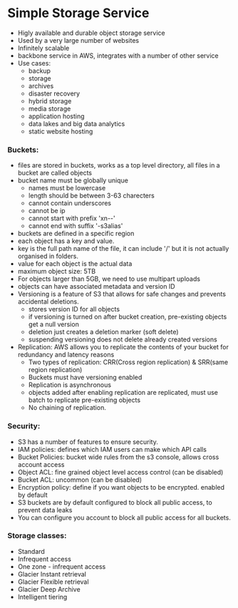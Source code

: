 # Simple Storage Service
- Higly available and durable object storage service
- Used by a very large number of websites
- Infinitely scalable 
- backbone service in AWS, integrates with a number of other service
- Use cases:
    - backup 
    - storage 
    - archives 
    - disaster recovery 
    - hybrid storage 
    - media storage 
    - application hosting 
    - data lakes and big data analytics 
    - static website hosting

### Buckets: 
- files are stored in buckets, works as a top level directory, all files in a bucket are called objects 
- bucket name must be globally unique 
    - names must be lowercase 
    - length should be between 3-63 charecters
    - cannot contain underscores 
    - cannot be ip 
    - cannot start with prefix 'xn--'
    - cannot end with suffix '-s3alias'
- buckets are defined in a specific region 
- each object has a key and value. 
- key is the full path name of the file, it can include '/' but it is not actually organised in folders. 
- value for each object is the actual data
- maximum object size: 5TB 
- For objects larger than 5GB, we need to use multipart uploads
- objects can have associated metadata and version ID 
- Versioning is a feature of S3 that allows for safe changes and prevents accidental deletions. 
    - stores version ID for all objects 
    - if versioning is turned on after bucket creation, pre-existing objects get a null version 
    - deletion just creates a deletion marker (soft delete)
    - suspending versioning does not delete already created versions 
- Replication: AWS allows you to replicate the contents of your bucket for redundancy and latency reasons 
    - Two types of replication: CRR(Cross region replication) & SRR(same region replication)
    - Buckets must have versioning enabled
    - Replication is asynchronous 
    - objects added after enabling replication are replicated, must use batch to replicate pre-existing objects 
    - No chaining of replication. 

### Security: 
- S3 has a number of features to ensure security.
- IAM policies: defines which IAM users can make which API calls
- Bucket Policies: bucket wide rules from the s3 console, allows cross account access
- Object ACL: fine grained object level access control (can be disabled)
- Bucket ACL: uncommon (can be disabled)
- Encryption policy: define if you want objects to be encrypted. enabled by default
- S3 buckets are by default configured to block all public access, to prevent data leaks
- You can configure you account to block all public access for all buckets. 

### Storage classes: 
- Standard 
- Infrequent access 
- One zone - infrequent access 
- Glacier Instant retrieval
- Glacier Flexible retrieval 
- Glacier Deep Archive 
- Intelligent tiering 